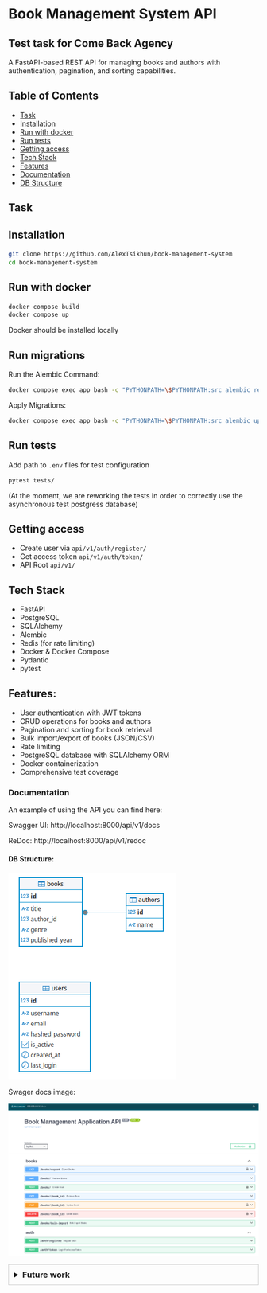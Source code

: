 # Book Management System API

## Test task for Come Back Agency

A FastAPI-based REST API for managing books and authors with authentication, pagination, and sorting capabilities.

## Table of Contents

- [Task](#task)
- [Installation](#installation)
- [Run with docker](#run-with-docker)
- [Run tests](#run-tests)
- [Getting access](#getting-access)
- [Tech Stack](#tech-stack)
- [Features](#features)
- [Documentation](#documentation)
- [DB Structure](#db-structure)

## Task

## Installation

```bash
git clone https://github.com/AlexTsikhun/book-management-system
cd book-management-system

```

## Run with docker

```bash
docker compose build
docker compose up
```

Docker should be installed locally

## Run migrations

Run the Alembic Command:

```bash
docker compose exec app bash -c "PYTHONPATH=\$PYTHONPATH:src alembic revision --autogenerate -m 'Add relationship between models'"
```

Apply Migrations:

```bash
docker compose exec app bash -c "PYTHONPATH=\$PYTHONPATH:src alembic upgrade head"
```


## Run tests

Add path to `.env` files for test configuration

```bash
pytest tests/
```
(At the moment, we are reworking the tests in order to correctly use the asynchronous test postgress database)

## Getting access

- Create user via `api/v1/auth/register/`
- Get access token `api/v1/auth/token/`
- API Root `api/v1/`

## Tech Stack

- FastAPI
- PostgreSQL
- SQLAlchemy
- Alembic
- Redis (for rate limiting)
- Docker & Docker Compose
- Pydantic
- pytest

## Features:

- User authentication with JWT tokens
- CRUD operations for books and authors
- Pagination and sorting for book retrieval
- Bulk import/export of books (JSON/CSV)
- Rate limiting
- PostgreSQL database with SQLAlchemy ORM
- Docker containerization
- Comprehensive test coverage


### Documentation

An example of using the API you can find here:

Swagger UI: http://localhost:8000/api/v1/docs

ReDoc: http://localhost:8000/api/v1/redoc

#### DB Structure:

![db_structure.png](readme_images/db_structure.png)


Swager docs image:

![swager_docs_image.png](readme_images/swager_docs_image.png)

<details style="border: 1px solid #ccc; padding: 10px; margin-bottom: 10px">
<summary style="font-size: 1.17em; font-weight: bold; ">Future work</summary>

- Add more tests, refactor it
- Add recomendation system
- Deploy to AWS

</details>
